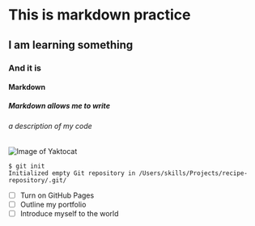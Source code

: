 # This is markdown practice
## I am learning something
### And it is 
#### Markdown
##### Markdown allows me to write
###### a description of my code

![Image of Yaktocat](https://octodex.github.com/images/yaktocat.png)

```
$ git init
Initialized empty Git repository in /Users/skills/Projects/recipe-repository/.git/
```
- [ ] Turn on GitHub Pages
- [ ] Outline my portfolio
- [ ] Introduce myself to the world

